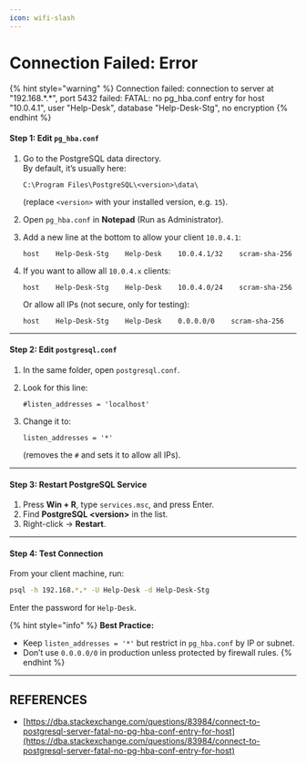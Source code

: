 ```yaml
---
icon: wifi-slash
---
```


# Connection Failed: Error

{% hint style="warning" %}
Connection failed: connection to server at "192.168.\*.\*", port 5432 failed: FATAL: no pg\_hba.conf entry for host "10.0.4.1", user "Help-Desk", database "Help-Desk-Stg", no encryption
{% endhint %}

#### Step 1: Edit `pg_hba.conf`

1.  Go to the PostgreSQL data directory.\
    By default, it’s usually here:

    ```
    C:\Program Files\PostgreSQL\<version>\data\
    ```

    (replace `<version>` with your installed version, e.g. `15`).
2. Open `pg_hba.conf` in **Notepad** (Run as Administrator).
3.  Add a new line at the bottom to allow your client `10.0.4.1`:

    ```
    host    Help-Desk-Stg    Help-Desk    10.0.4.1/32    scram-sha-256
    ```


4.  &#x20;If you want to allow all `10.0.4.x` clients:

    ```
    host    Help-Desk-Stg    Help-Desk    10.0.4.0/24    scram-sha-256
    ```



    Or allow all IPs (not secure, only for testing):

    ```
    host    Help-Desk-Stg    Help-Desk    0.0.0.0/0    scram-sha-256
    ```

***

#### Step 2: Edit `postgresql.conf`

1. In the same folder, open `postgresql.conf`.
2.  Look for this line:

    ```
    #listen_addresses = 'localhost'
    ```
3.  Change it to:

    ```
    listen_addresses = '*'
    ```

    (removes the `#` and sets it to allow all IPs).

***

#### Step 3: Restart PostgreSQL Service

1. Press **Win + R**, type `services.msc`, and press Enter.
2. Find **PostgreSQL \<version>** in the list.
3. Right-click → **Restart**.

***

#### Step 4: Test Connection

From your client machine, run:

```bash
psql -h 192.168.*.* -U Help-Desk -d Help-Desk-Stg
```

Enter the password for `Help-Desk`.



{% hint style="info" %}
**Best Practice:**

* Keep `listen_addresses = '*'` but restrict in `pg_hba.conf` by IP or subnet.
* Don’t use `0.0.0.0/0` in production unless protected by firewall rules.
{% endhint %}



***

## REFERENCES

* [https://dba.stackexchange.com/questions/83984/connect-to-postgresql-server-fatal-no-pg-hba-conf-entry-for-host](https://dba.stackexchange.com/questions/83984/connect-to-postgresql-server-fatal-no-pg-hba-conf-entry-for-host)
